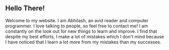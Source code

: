 ## Hello There!

Welcome to my website.
I am Abhilash, an avid reader and computer programmer. I love talking to people, so feel free to contact me!
I am constantly on the look out for new things to learn and improve.
I find that despite my best efforts, I make a lot of mistakes which I don't mind because I have noticed that I learn a
lot more from my mistakes than my successes.
